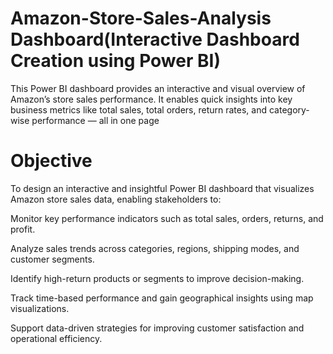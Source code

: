 # Amazon-Store-Sales-Analysis Dashboard(Interactive Dashboard Creation using Power BI)
This Power BI dashboard provides an interactive and visual overview of Amazon’s store sales performance. It enables quick insights into key business metrics like total sales, total orders, return rates, and category-wise performance — all in one page

# Objective
To design an interactive and insightful Power BI dashboard that visualizes Amazon store sales data, enabling stakeholders to:

Monitor key performance indicators such as total sales, orders, returns, and profit.

Analyze sales trends across categories, regions, shipping modes, and customer segments.

Identify high-return products or segments to improve decision-making.

Track time-based performance and gain geographical insights using map visualizations.

Support data-driven strategies for improving customer satisfaction and operational efficiency.
